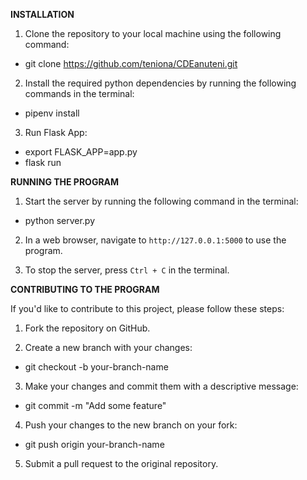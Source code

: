 **INSTALLATION**

1. Clone the repository to your local machine using the following command:


* git clone https://github.com/teniona/CDEanuteni.git


2. Install the required python dependencies by running the following commands in the terminal:


* pipenv install


3. Run Flask App:


* export FLASK_APP=app.py
* flask run

**RUNNING THE PROGRAM**

1. Start the server by running the following command in the terminal:


* python server.py


2. In a web browser, navigate to `http://127.0.0.1:5000` to use the program.

3. To stop the server, press `Ctrl + C` in the terminal.

**CONTRIBUTING TO THE PROGRAM**

If you'd like to contribute to this project, please follow these steps:

1. Fork the repository on GitHub.

2. Create a new branch with your changes:


* git checkout -b your-branch-name


3. Make your changes and commit them with a descriptive message:


* git commit -m "Add some feature"


4. Push your changes to the new branch on your fork:


* git push origin your-branch-name


5. Submit a pull request to the original repository.
